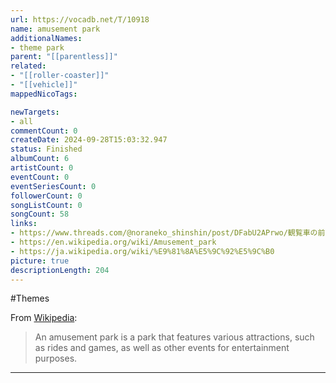 ```yaml
---
url: https://vocadb.net/T/10918
name: amusement park
additionalNames: 
- theme park
parent: "[[parentless]]"
related:
- "[[roller-coaster]]"
- "[[vehicle]]"
mappedNicoTags:

newTargets:
- all
commentCount: 0
createDate: 2024-09-28T15:03:32.947
status: Finished
albumCount: 6
artistCount: 0
eventCount: 0
eventSeriesCount: 0
followerCount: 0
songListCount: 0
songCount: 58
links: 
- https://www.threads.com/@noraneko_shinshin/post/DFabU2APrwo/観覧車の前で初音ミクねんどりねんどろいどボーカロイドhatsunemikunendoroidvocaloidnendoroidphotographynendog?hl=en
- https://en.wikipedia.org/wiki/Amusement_park
- https://ja.wikipedia.org/wiki/%E9%81%8A%E5%9C%92%E5%9C%B0
picture: true
descriptionLength: 204
---
```


#Themes

From [Wikipedia](https://en.wikipedia.org/wiki/Amusement_park):
>An amusement park is a park that features various attractions, such as rides and games, as well as other events for entertainment purposes.

---

